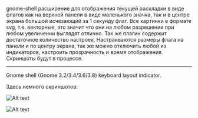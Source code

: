 gnome-shell расширение для отображения текущей раскладки в виде флагов как на верхней панели в виде маленького значка, так и в центре экрана большой исчезающий за 1 секунду флаг. Все картинки в формате svg, т.е. векторные, это значит что они на любом разрешении при любом увеличении выглядят отлично. Так же плагин содержит достаточное количество настроек. Настраиваются размеры флага на панели и по центру экрана, так же можно отключить любой из индикаторов, настроить прозрачность и время отображения. Скриншоты будут в процессе.


***
Gnome shell (Gnome 3.2/3.4/3.6/3.8) keyboard layout indicator.

Здесь немного скриншотов:

![Alt text](https://raw.github.com/AlexWoroschilow/DisplayKeyboardLayout/master/screenshot/settings.png "Settings interface")

![Alt text](https://raw.github.com/AlexWoroschilow/DisplayKeyboardLayout/master/screenshot/common.png "Common view")

